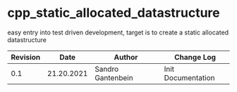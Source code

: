 # cpp_static_allocated_datastructure

easy entry into test driven development, target is to create a static allocated datastructure

| Revision  | Date          | Author                | Change Log        |
| ---       | ---           | ---                   | ---               |
| 0.1       | 21.20.2021    | Sandro Gantenbein     | Init Documentation |
